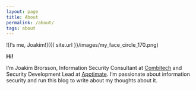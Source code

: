 ```yaml
---
layout: page
title: About 
permalink: /about/
tags: about
---
```



![I‘s me, Joakim!]({{ site.url }}/images/my_face_circle_170.png)

**Hi!**

I‘m Joakim Brorsson, Information Security Consultant at [Combitech](http://www.combitech.com/) and Security Development Lead at [Apptimate](https://apptimate.io/). I‘m passionate about information security and run this blog to write about my thoughts about it.

